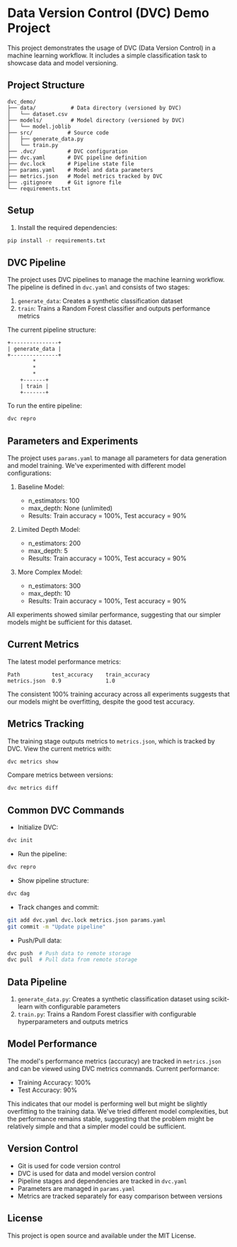 # Data Version Control (DVC) Demo Project

This project demonstrates the usage of DVC (Data Version Control) in a machine learning workflow. It includes a simple classification task to showcase data and model versioning.

## Project Structure

```
dvc_demo/
├── data/           # Data directory (versioned by DVC)
│   └── dataset.csv
├── models/         # Model directory (versioned by DVC)
│   └── model.joblib
├── src/           # Source code
│   ├── generate_data.py
│   └── train.py
├── .dvc/          # DVC configuration
├── dvc.yaml       # DVC pipeline definition
├── dvc.lock       # Pipeline state file
├── params.yaml    # Model and data parameters
├── metrics.json   # Model metrics tracked by DVC
├── .gitignore     # Git ignore file
└── requirements.txt
```

## Setup

1. Install the required dependencies:
```bash
pip install -r requirements.txt
```

## DVC Pipeline

The project uses DVC pipelines to manage the machine learning workflow. The pipeline is defined in `dvc.yaml` and consists of two stages:

1. `generate_data`: Creates a synthetic classification dataset
2. `train`: Trains a Random Forest classifier and outputs performance metrics

The current pipeline structure:
```
+---------------+  
| generate_data |  
+---------------+  
        *          
        *          
        *          
    +-------+      
    | train |      
    +-------+      
```

To run the entire pipeline:
```bash
dvc repro
```

## Parameters and Experiments

The project uses `params.yaml` to manage all parameters for data generation and model training. We've experimented with different model configurations:

1. Baseline Model:
   - n_estimators: 100
   - max_depth: None (unlimited)
   - Results: Train accuracy = 100%, Test accuracy = 90%

2. Limited Depth Model:
   - n_estimators: 200
   - max_depth: 5
   - Results: Train accuracy = 100%, Test accuracy = 90%

3. More Complex Model:
   - n_estimators: 300
   - max_depth: 10
   - Results: Train accuracy = 100%, Test accuracy = 90%

All experiments showed similar performance, suggesting that our simpler models might be sufficient for this dataset.

## Current Metrics

The latest model performance metrics:
```
Path          test_accuracy    train_accuracy
metrics.json  0.9              1.0
```

The consistent 100% training accuracy across all experiments suggests that our models might be overfitting, despite the good test accuracy.

## Metrics Tracking

The training stage outputs metrics to `metrics.json`, which is tracked by DVC. View the current metrics with:
```bash
dvc metrics show
```

Compare metrics between versions:
```bash
dvc metrics diff
```

## Common DVC Commands

- Initialize DVC:
```bash
dvc init
```

- Run the pipeline:
```bash
dvc repro
```

- Show pipeline structure:
```bash
dvc dag
```

- Track changes and commit:
```bash
git add dvc.yaml dvc.lock metrics.json params.yaml
git commit -m "Update pipeline"
```

- Push/Pull data:
```bash
dvc push  # Push data to remote storage
dvc pull  # Pull data from remote storage
```

## Data Pipeline

1. `generate_data.py`: Creates a synthetic classification dataset using scikit-learn with configurable parameters
2. `train.py`: Trains a Random Forest classifier with configurable hyperparameters and outputs metrics

## Model Performance

The model's performance metrics (accuracy) are tracked in `metrics.json` and can be viewed using DVC metrics commands. Current performance:
- Training Accuracy: 100%
- Test Accuracy: 90%

This indicates that our model is performing well but might be slightly overfitting to the training data. We've tried different model complexities, but the performance remains stable, suggesting that the problem might be relatively simple and that a simpler model could be sufficient.

## Version Control

- Git is used for code version control
- DVC is used for data and model version control
- Pipeline stages and dependencies are tracked in `dvc.yaml`
- Parameters are managed in `params.yaml`
- Metrics are tracked separately for easy comparison between versions

## License

This project is open source and available under the MIT License.
